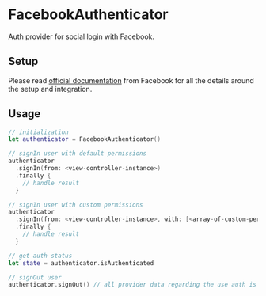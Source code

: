 # FacebookAuthenticator

Auth provider for social login with Facebook.

## Setup
Please read [official documentation](https://developers.facebook.com/docs/facebook-login/ios) from Facebook for all the details around the setup and integration.

## Usage

```swift
// initialization
let authenticator = FacebookAuthenticator()

// signIn user with default permissions
authenticator
  .signIn(from: <view-controller-instance>)
  .finally {
    // handle result
  }

// signIn user with custom permissions  
authenticator
  .signIn(from: <view-controller-instance>, with: [<array-of-custom-permissions>])
  .finally {
    // handle result
  }

// get auth status
let state = authenticator.isAuthenticated

// signOut user
authenticator.signOut() // all provider data regarding the use auth is cleared at this point
```
